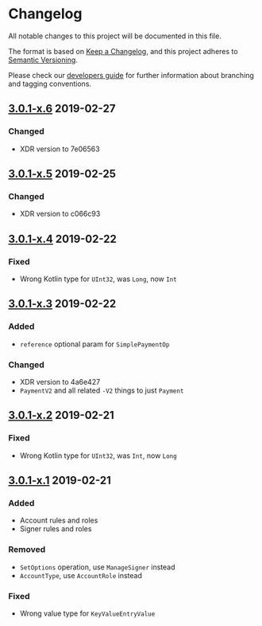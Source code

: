 # Changelog
All notable changes to this project will be documented in this file.

The format is based on [Keep a Changelog](https://keepachangelog.com/en/1.0.0/),
and this project adheres to [Semantic Versioning](https://semver.org/spec/v2.0.0.html).

Please check our [developers guide](https://gitlab.com/tokend/developers-guide)
for further information about branching and tagging conventions.

## [3.0.1-x.6] 2019-02-27

### Changed
- XDR version to 7e06563

## [3.0.1-x.5] 2019-02-25

### Changed
- XDR version to c066c93

## [3.0.1-x.4] 2019-02-22

### Fixed
- Wrong Kotlin type for `UInt32`, was `Long`, now `Int`

## [3.0.1-x.3] 2019-02-22

### Added
- `reference` optional param for `SimplePaymentOp`

### Changed
- XDR version to 4a6e427
- `PaymentV2` and all related `-V2` things to just `Payment`

## [3.0.1-x.2] 2019-02-21

### Fixed
- Wrong Kotlin type for `UInt32`, was `Int`, now `Long`

## [3.0.1-x.1] 2019-02-21

### Added
- Account rules and roles
- Signer rules and roles

### Removed
- `SetOptions` operation, use `ManageSigner` instead
- `AccountType`, use `AccountRole` instead

### Fixed
- Wrong value type for `KeyValueEntryValue`

[Unreleased]: https://github.com/tokend/kotlin-wallet/compare/1.0.13...HEAD
[3.0.1-x.1]: https://github.com/tokend/kotlin-wallet/compare/1.0.13...3.0.1-x.1
[3.0.1-x.2]: https://github.com/tokend/kotlin-wallet/compare/3.0.1-x.1...3.0.1-x.2
[3.0.1-x.3]: https://github.com/tokend/kotlin-wallet/compare/3.0.1-x.2...3.0.1-x.3
[3.0.1-x.4]: https://github.com/tokend/kotlin-wallet/compare/3.0.1-x.3...3.0.1-x.4
[3.0.1-x.5]: https://github.com/tokend/kotlin-wallet/compare/3.0.1-x.4...3.0.1-x.5
[3.0.1-x.6]: https://github.com/tokend/kotlin-wallet/compare/3.0.1-x.4...3.0.1-x.6
